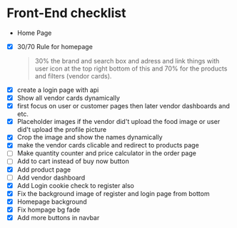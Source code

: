 # Front-End checklist 

- Home Page
- [x] 30/70 Rule for homepage
  > 30% the brand and search box and adress and link things with user icon at the top right bottom of  this and 70% for the products and filters (vendor cards).
- [x] create a login page with api
- [x] Show all vendor cards dynamically 
- [x] first focus on user or customer pages then later vendor dashboards and etc.
- [x] Placeholder images if the vendor did't upload the food image or user did't upload the profile picture
- [x] Crop the image and show the names dynamically 
- [x] make the vendor cards clicable and redirect to products page
- [ ] Make quantity counter and price calculator in the order page
- [ ] Add to cart instead of buy now button
- [x] Add product page 
- [ ] Add vendor dashboard
- [x] Add Login cookie check to register also
- [x] Fix the background image of register and login page from bottom
- [x] Homepage background
- [x] Fix hompage bg fade
- [x] Add more buttons in navbar